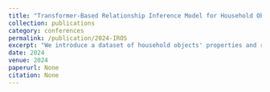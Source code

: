 ```yaml
---
title: "Transformer-Based Relationship Inference Model for Household Object Organization by Integrating Graph Topology and Ontology"
collection: publications
category: conferences
permalink: /publication/2024-IROS
excerpt: "We introduce a dataset of household objects' properties and relationships, along with a graph-based model combining GAT and BERT to predict these relationships. Using a Transformer framework, our approach improves robots' ability to organize objects by accurately predicting their relationships."
date: 2024
venue: 2024
paperurl: None
citation: None
---
```

